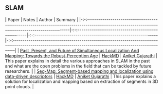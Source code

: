 ## SLAM

| Paper                                                                                                                                                 | Notes                                                  | Author                                                            | Summary                                                                                                                                                         |
|-:-:---------------------------------------------------------------------------------------------------------------------------------------------------|-:-:----------------------------------------------------|-:-:---------------------------------------------------------------|-:-:-------------------------------------------------------------------------------------------------------------------------------------------------------------|
| [Past, Present, and Future of Simultaneous Localization And Mapping: Towards the Robust-Perception Age](https://ieeexplore.ieee.org/document/7747236) | [HackMD](https://hackmd.io/@AniketGujarathi/HyXSId3yv) | [Aniket Gujarathi](https://www.linkedin.com/in/aniket-gujarathi/) | This paper explains in detail the various approaches in SLAM in the past and what are the open problems in the field that can be tackled by future researchers. |
| [Seg-Map: Segment-based mapping and localization using data-driven descriptors](https://arxiv.org/pdf/1909.12837.pdf)                                 | [HackMD](https://hackmd.io/@AniketGujarathi/BkmdjaWyw) | [Aniket Gujarathi](https://www.linkedin.com/in/aniket-gujarathi/) | This paper explains a solution for localization and mapping based on extraction of segments in 3D point clouds.                                                 |
